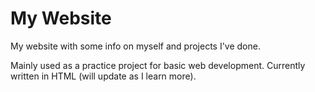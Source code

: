 # My Website
My website with some info on myself and projects I've done.

Mainly used as a practice project for basic web development.
Currently written in HTML (will update as I learn more).